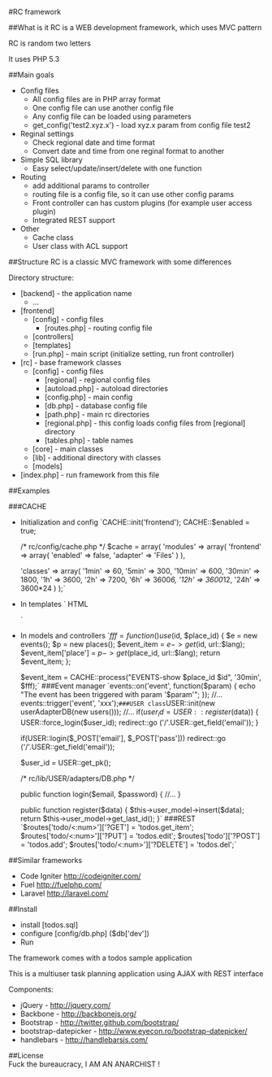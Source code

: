 #RC framework

##What is it
RC is a WEB development framework, which uses MVC pattern

RC is random two letters

It uses PHP 5.3

##Main goals
  * Config files
    - All config files are in PHP array format
    - One config file can use another config file
    - Any config file can be loaded using parameters
    - get_config('test2.xyz.x') - load xyz.x param from config file test2
  * Reginal settings
    - Check regional date and time format
    - Convert date and time from one reginal format to another
  * Simple SQL library
    - Easy select/update/insert/delete with one function
  * Routing
    - add additional params to controller
    - routing file is a config file, so it can use other config params
    - Front controller can has custom plugins (for example user access plugin)
    - Integrated REST support
  * Other
    - Cache class
    - User class with ACL support

##Structure
RC is a classic MVC framework with some differences

Directory structure:

* [backend] - the application name
  - ...
* [frontend]
  - [config] - config files
      + [routes.php] - routing config file
  - [controllers]
  - [templates]
  - [run.php] - main script (initialize setting, run front controller)
* [rc] - base framework classes
  - [config] - config files
      + [regional] - regional config files
      + [autoload.php] - autoload directories
      + [config.php] - main config
      + [db.php] - database config file
      + [path.php] - main rc directories
      + [regional.php] - this config loads config files from [regional] directory
      + [tables.php] - table names
  - [core] - main classes
  - [lib] - additional directory with classes
  - [models]
* [index.php] - run framework from this file

##Examples

###CACHE
* Initialization and config
    `CACHE::init('frontend');
    CACHE::$enabled = true;

    /* rc/config/cache.php */
    $cache = array(
	'modules' => array(
	  'frontend' => array(
	    'enabled' => false,
	    'adapter' => 'Files'
	  )
	),

    'classes' => array(
	  '1min' => 60,
	  '5min' => 300,
	  '10min' => 600,
	  '30min' => 1800,
	  '1h' => 3600,
	  '2h' => 7200,
	  '6h' => 3600*6,
	  '12h' => 3600*12,
	  '24h' => 3600*24
	)
    );`
* In templates
  `<? if(CACHE::start('cache for 24 hours, '24h')): ?>
    HTML <?php  echo 'php';  ?>
  <? endif; CACHE::end(); ?>`
* In models and controllers
  `$fff = function () use ($id, $place_id) {
    $e = new events();
    $p = new places();
    $event_item = $e->get($id, url::$lang);
    $event_item['place'] = $p->get($place_id, url::$lang);
    return $event_item;
  };

  $event_item = CACHE::process("EVENTS-show $place_id $id", '30min', $fff);`
###Event manager
  `events::on('event', 
    function($param) {
      echo "The event has been triggered with param '$param'";
    });
  //...
  events::trigger('event', 'xxx');`
###USER class
  `USER::init(new userAdapterDB(new users()));
  //...
  if($user_id = USER::register($data)) {
      USER::force_login($user_id);
      redirect::go ('/'.USER::get_field('email'));
  }

  if(USER::login($_POST['email'], $_POST['pass']))
      redirect::go ('/'.USER::get_field('email'));

  $user_id = USER::get_pk();

  /*   rc/lib/USER/adapters/DB.php   */

  public function login($email, $password) {
      //...
  }

  public function register($data) {
      $this->user_model->insert($data);
      return $this->user_model->get_last_id();
  }`
###REST
  `$routes['todo/<:num>']['?GET'] = 'todos.get_item';
  $routes['todo/<:num>']['?PUT'] = 'todos.edit';
  $routes['todo']['?POST'] = 'todos.add';
  $routes['todo/<:num>']['?DELETE'] = 'todos.del';`


##Similar frameworks
 - Code Igniter http://codeigniter.com/
 - Fuel http://fuelphp.com/
 - Laravel http://laravel.com/

##Install
  - install [todos.sql]
  - configure [config/db.php] ($db['dev'])
  - Run

The framework comes with a todos sample application

This is a multiuser task planning application using AJAX with REST interface

Components:
  * jQuery - http://jquery.com/
  * Backbone - http://backbonejs.org/
  * Bootstrap - http://twitter.github.com/bootstrap/
  * bootstrap-datepicker - http://www.eyecon.ro/bootstrap-datepicker/
  * handlebars - http://handlebarsjs.com/

##License  
Fuck the bureaucracy, I AM AN ANARCHIST !
